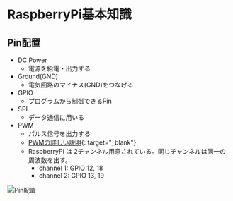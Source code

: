 # RaspberryPi基本知識

## Pin配置

* DC Power
  * 電源を給電・出力する
* Ground(GND)
  * 電気回路のマイナス(GND)をつなげる
* GPIO
  * プログラムから制御できるPin
* SPI
  * データ通信に用いる
* PWM
  * パルス信号を出力する
  * [PWMの詳しい説明](https://toshiba.semicon-storage.com/jp/design-support/e-learning/brushless_motor/chap3/1274512.html){: target="_blank"}
  * RaspberryPi は 2チャンネル用意されている。同じチャンネルは同一の周波数を出す。
    * channel 1: GPIO 12, 18
    * channel 2: GPIO 13, 19


![Pin配置](https://cdn-ak.f.st-hatena.com/images/fotolife/y/yuriai0001/20150524/20150524180432.png)
